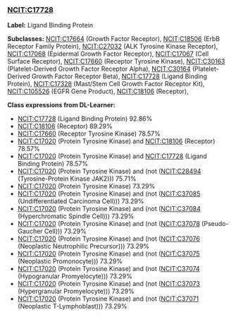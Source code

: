 
### [NCIT:C17728](http://purl.obolibrary.org/obo/NCIT_C17728)
**Label:** Ligand Binding Protein

**Subclasses:** [NCIT:C17664](http://purl.obolibrary.org/obo/NCIT_C17664) (Growth Factor Receptor), [NCIT:C18506](http://purl.obolibrary.org/obo/NCIT_C18506) (ErbB Receptor Family Protein), [NCIT:C27032](http://purl.obolibrary.org/obo/NCIT_C27032) (ALK Tyrosine Kinase Receptor), [NCIT:C17068](http://purl.obolibrary.org/obo/NCIT_C17068) (Epidermal Growth Factor Receptor), [NCIT:C17067](http://purl.obolibrary.org/obo/NCIT_C17067) (Cell Surface Receptor), [NCIT:C17660](http://purl.obolibrary.org/obo/NCIT_C17660) (Receptor Tyrosine Kinase), [NCIT:C30163](http://purl.obolibrary.org/obo/NCIT_C30163) (Platelet-Derived Growth Factor Receptor Alpha), [NCIT:C30164](http://purl.obolibrary.org/obo/NCIT_C30164) (Platelet-Derived Growth Factor Receptor Beta), [NCIT:C17728](http://purl.obolibrary.org/obo/NCIT_C17728) (Ligand Binding Protein), [NCIT:C17328](http://purl.obolibrary.org/obo/NCIT_C17328) (Mast/Stem Cell Growth Factor Receptor Kit), [NCIT:C105526](http://purl.obolibrary.org/obo/NCIT_C105526) (EGFR Gene Product), [NCIT:C18106](http://purl.obolibrary.org/obo/NCIT_C18106) (Receptor), 

**Class expressions from DL-Learner:**

- [NCIT:C17728](http://purl.obolibrary.org/obo/NCIT_C17728) (Ligand Binding Protein) 92.86%
- [NCIT:C18106](http://purl.obolibrary.org/obo/NCIT_C18106) (Receptor) 89.29%
- [NCIT:C17660](http://purl.obolibrary.org/obo/NCIT_C17660) (Receptor Tyrosine Kinase) 78.57%
- [NCIT:C17020](http://purl.obolibrary.org/obo/NCIT_C17020) (Protein Tyrosine Kinase) and [NCIT:C18106](http://purl.obolibrary.org/obo/NCIT_C18106) (Receptor) 78.57%
- [NCIT:C17020](http://purl.obolibrary.org/obo/NCIT_C17020) (Protein Tyrosine Kinase) and [NCIT:C17728](http://purl.obolibrary.org/obo/NCIT_C17728) (Ligand Binding Protein) 78.57%
- [NCIT:C17020](http://purl.obolibrary.org/obo/NCIT_C17020) (Protein Tyrosine Kinase) and (not ([NCIT:C28494](http://purl.obolibrary.org/obo/NCIT_C28494) (Tyrosine-Protein Kinase JAK2))) 75.71%
- [NCIT:C17020](http://purl.obolibrary.org/obo/NCIT_C17020) (Protein Tyrosine Kinase) 73.29%
- [NCIT:C17020](http://purl.obolibrary.org/obo/NCIT_C17020) (Protein Tyrosine Kinase) and (not ([NCIT:C37085](http://purl.obolibrary.org/obo/NCIT_C37085) (Undifferentiated Carcinoma Cell))) 73.29%
- [NCIT:C17020](http://purl.obolibrary.org/obo/NCIT_C17020) (Protein Tyrosine Kinase) and (not ([NCIT:C37084](http://purl.obolibrary.org/obo/NCIT_C37084) (Hyperchromatic Spindle Cell))) 73.29%
- [NCIT:C17020](http://purl.obolibrary.org/obo/NCIT_C17020) (Protein Tyrosine Kinase) and (not ([NCIT:C37078](http://purl.obolibrary.org/obo/NCIT_C37078) (Pseudo-Gaucher Cell))) 73.29%
- [NCIT:C17020](http://purl.obolibrary.org/obo/NCIT_C17020) (Protein Tyrosine Kinase) and (not ([NCIT:C37076](http://purl.obolibrary.org/obo/NCIT_C37076) (Neoplastic Neutrophilic Precursor))) 73.29%
- [NCIT:C17020](http://purl.obolibrary.org/obo/NCIT_C17020) (Protein Tyrosine Kinase) and (not ([NCIT:C37075](http://purl.obolibrary.org/obo/NCIT_C37075) (Neoplastic Promonocyte))) 73.29%
- [NCIT:C17020](http://purl.obolibrary.org/obo/NCIT_C17020) (Protein Tyrosine Kinase) and (not ([NCIT:C37074](http://purl.obolibrary.org/obo/NCIT_C37074) (Hypogranular Promyelocyte))) 73.29%
- [NCIT:C17020](http://purl.obolibrary.org/obo/NCIT_C17020) (Protein Tyrosine Kinase) and (not ([NCIT:C37073](http://purl.obolibrary.org/obo/NCIT_C37073) (Hypergranular Promyelocyte))) 73.29%
- [NCIT:C17020](http://purl.obolibrary.org/obo/NCIT_C17020) (Protein Tyrosine Kinase) and (not ([NCIT:C37071](http://purl.obolibrary.org/obo/NCIT_C37071) (Neoplastic T-Lymphoblast))) 73.29%


